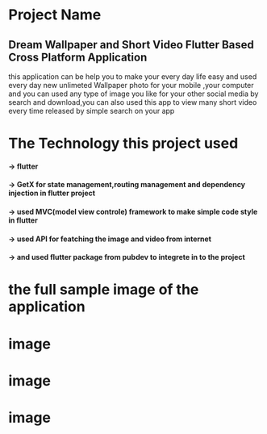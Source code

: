 # Project Name
   ## Dream Wallpaper and Short Video Flutter Based Cross Platform Application
 this application can be help you to make your every day life easy and used every day new unlimeted Wallpaper photo for your mobile ,your computer and you can used any type of image you like for your other social media by search and download,you can also  used this app to view many short video every time released by simple search on your app

# The Technology this project used
  #### -> flutter 
  #### -> GetX for state management,routing management and dependency injection in flutter project
  #### -> used MVC(model view controle) framework to make simple code style in flutter
  #### -> used API for featching the image and video from internet
  ####  -> and used flutter package from pubdev  to integrete in to the project
 
# the full sample image of the application
<div style:{width:1200px,position:flex,flex-direction:row,justify-content:center}>
         <h1>image</h1>
           <h1>image</h1>
             <h1>image</h1>
  
</div>
